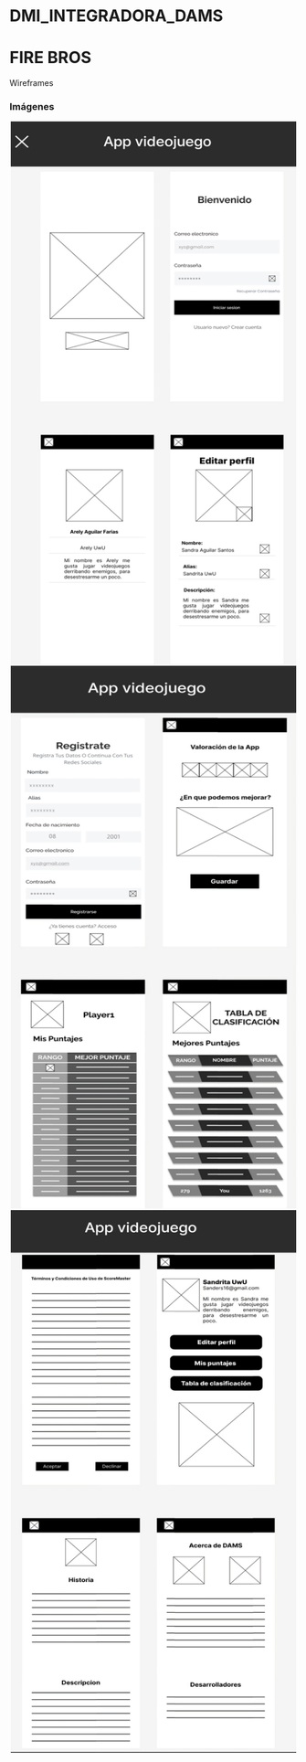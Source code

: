 # DMI_INTEGRADORA_DAMS
<h1>FIRE BROS</h1>
<P>Wireframes</P>

### Imágenes

<div style="text-align: center">
    <img src="https://github.com/MauricioRL15/Imagenes/blob/12e7a9582a3d5b81264d4011458d133f4b56def9/DMI_Integradora_1.jpg?raw=true" alt="Imagen 1" width="500" height="950"/><br>
    <img src="https://github.com/MauricioRL15/Imagenes/blob/12e7a9582a3d5b81264d4011458d133f4b56def9/DMI_Integradora_2.jpg?raw=true" alt="Imagen 1" width="500" height="950"/><br>
    <img src="https://github.com/MauricioRL15/Imagenes/blob/12e7a9582a3d5b81264d4011458d133f4b56def9/DMI_Integradora_3.jpg?raw=true" alt="Imagen 1" width="500" height="950"/>
</div>

